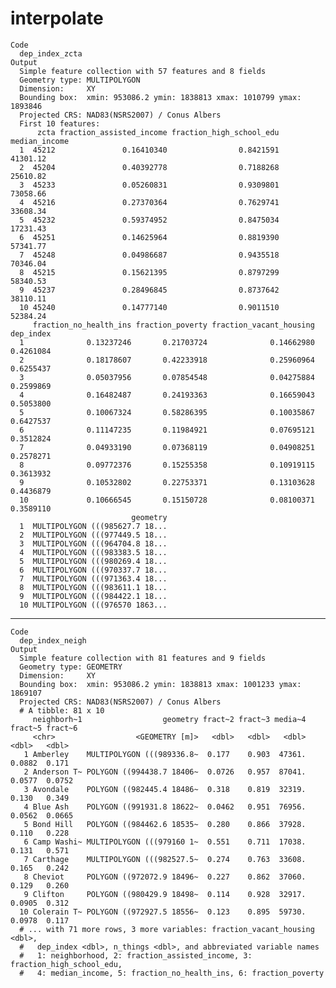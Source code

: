 # interpolate

    Code
      dep_index_zcta
    Output
      Simple feature collection with 57 features and 8 fields
      Geometry type: MULTIPOLYGON
      Dimension:     XY
      Bounding box:  xmin: 953086.2 ymin: 1838813 xmax: 1010799 ymax: 1893846
      Projected CRS: NAD83(NSRS2007) / Conus Albers
      First 10 features:
          zcta fraction_assisted_income fraction_high_school_edu median_income
      1  45212               0.16410340                0.8421591      41301.12
      2  45204               0.40392778                0.7188268      25610.82
      3  45233               0.05260831                0.9309801      73058.66
      4  45216               0.27370364                0.7629741      33608.34
      5  45232               0.59374952                0.8475034      17231.43
      6  45251               0.14625964                0.8819390      57341.77
      7  45248               0.04986687                0.9435518      70346.04
      8  45215               0.15621395                0.8797299      58340.53
      9  45237               0.28496845                0.8737642      38110.11
      10 45240               0.14777140                0.9011510      52384.24
         fraction_no_health_ins fraction_poverty fraction_vacant_housing dep_index
      1              0.13237246       0.21703724              0.14662980 0.4261084
      2              0.18178607       0.42233918              0.25960964 0.6255437
      3              0.05037956       0.07854548              0.04275884 0.2599869
      4              0.16482487       0.24193363              0.16659043 0.5053800
      5              0.10067324       0.58286395              0.10035867 0.6427537
      6              0.11147235       0.11984921              0.07695121 0.3512824
      7              0.04933190       0.07368119              0.04908251 0.2578271
      8              0.09772376       0.15255358              0.10919115 0.3613932
      9              0.10532802       0.22753371              0.13103628 0.4436879
      10             0.10666545       0.15150728              0.08100371 0.3589110
                               geometry
      1  MULTIPOLYGON (((985627.7 18...
      2  MULTIPOLYGON (((977449.5 18...
      3  MULTIPOLYGON (((964704.8 18...
      4  MULTIPOLYGON (((983383.5 18...
      5  MULTIPOLYGON (((980269.4 18...
      6  MULTIPOLYGON (((970337.7 18...
      7  MULTIPOLYGON (((971363.4 18...
      8  MULTIPOLYGON (((983611.1 18...
      9  MULTIPOLYGON (((984422.1 18...
      10 MULTIPOLYGON (((976570 1863...

---

    Code
      dep_index_neigh
    Output
      Simple feature collection with 81 features and 9 fields
      Geometry type: GEOMETRY
      Dimension:     XY
      Bounding box:  xmin: 953086.2 ymin: 1838813 xmax: 1001233 ymax: 1869107
      Projected CRS: NAD83(NSRS2007) / Conus Albers
      # A tibble: 81 x 10
         neighborh~1                  geometry fract~2 fract~3 media~4 fract~5 fract~6
         <chr>                  <GEOMETRY [m]>   <dbl>   <dbl>   <dbl>   <dbl>   <dbl>
       1 Amberley    MULTIPOLYGON (((989336.8~  0.177    0.903  47361.  0.0882  0.171 
       2 Anderson T~ POLYGON ((994438.7 18406~  0.0726   0.957  87041.  0.0577  0.0752
       3 Avondale    POLYGON ((982445.4 18486~  0.318    0.819  32319.  0.130   0.349 
       4 Blue Ash    POLYGON ((991931.8 18622~  0.0462   0.951  76956.  0.0562  0.0665
       5 Bond Hill   POLYGON ((984462.6 18535~  0.280    0.866  37928.  0.110   0.228 
       6 Camp Washi~ MULTIPOLYGON (((979160 1~  0.551    0.711  17038.  0.131   0.571 
       7 Carthage    MULTIPOLYGON (((982527.5~  0.274    0.763  33608.  0.165   0.242 
       8 Cheviot     POLYGON ((972072.9 18496~  0.227    0.862  37060.  0.129   0.260 
       9 Clifton     POLYGON ((980429.9 18498~  0.114    0.928  32917.  0.0905  0.312 
      10 Colerain T~ POLYGON ((972927.5 18556~  0.123    0.895  59730.  0.0978  0.117 
      # ... with 71 more rows, 3 more variables: fraction_vacant_housing <dbl>,
      #   dep_index <dbl>, n_things <dbl>, and abbreviated variable names
      #   1: neighborhood, 2: fraction_assisted_income, 3: fraction_high_school_edu,
      #   4: median_income, 5: fraction_no_health_ins, 6: fraction_poverty

